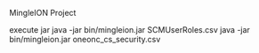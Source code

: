 MingleION Project


execute jar
java -jar bin/mingleion.jar SCMUserRoles.csv
java -jar bin/mingleion.jar oneonc_cs_security.csv
